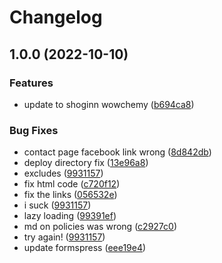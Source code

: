 # Changelog

## 1.0.0 (2022-10-10)


### Features

* update to shoginn wowchemy ([b694ca8](https://github.com/montanatrouthunters/montanatrouthunters.com/commit/b694ca8913d7cd9ed3d28c7de0bc759c78e1fc01))


### Bug Fixes

* contact page facebook link wrong ([8d842db](https://github.com/montanatrouthunters/montanatrouthunters.com/commit/8d842dbbf7bad9849292c99204ebe5e915a7a118))
* deploy directory fix ([13e96a8](https://github.com/montanatrouthunters/montanatrouthunters.com/commit/13e96a8f276c908f7924fbdbb536afe794765dd0))
* excludes ([9931157](https://github.com/montanatrouthunters/montanatrouthunters.com/commit/9931157aa62afd2a60c1161506912498a8688b2d))
* fix html code ([c720f12](https://github.com/montanatrouthunters/montanatrouthunters.com/commit/c720f12488886aab94143739873940b435e462f7))
* fix the links ([056532e](https://github.com/montanatrouthunters/montanatrouthunters.com/commit/056532edae3d43779fa0427a34ed174d2f222784))
* i suck ([9931157](https://github.com/montanatrouthunters/montanatrouthunters.com/commit/9931157aa62afd2a60c1161506912498a8688b2d))
* lazy loading ([99391ef](https://github.com/montanatrouthunters/montanatrouthunters.com/commit/99391ef577d372399eb849d0b1c111a801bc6ff4))
* md on policies was wrong ([c2927c0](https://github.com/montanatrouthunters/montanatrouthunters.com/commit/c2927c0839ab6a2c40a7635f37eac325b6c21333))
* try again! ([9931157](https://github.com/montanatrouthunters/montanatrouthunters.com/commit/9931157aa62afd2a60c1161506912498a8688b2d))
* update formspress ([eee19e4](https://github.com/montanatrouthunters/montanatrouthunters.com/commit/eee19e4a1d929aee852dba63e90c2a8649deef8f))
